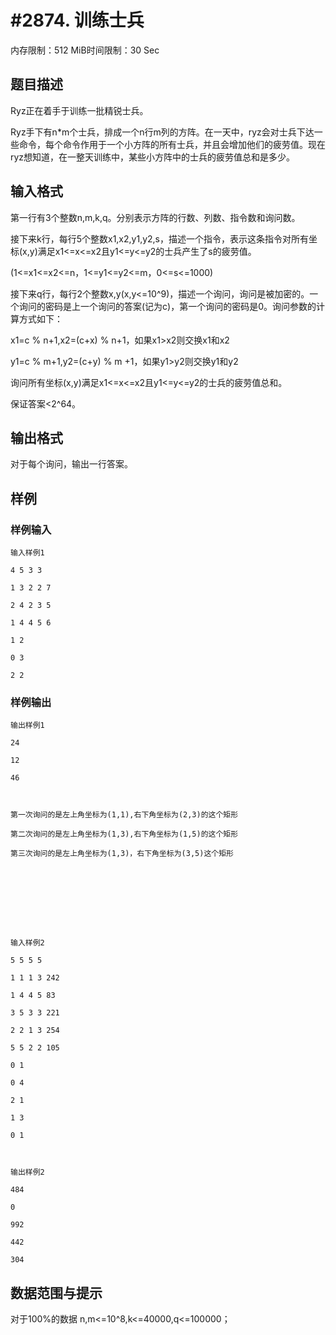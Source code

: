 # #2874. 训练士兵

内存限制：512 MiB时间限制：30 Sec

## 题目描述

Ryz正在着手于训练一批精锐士兵。

Ryz手下有n*m个士兵，排成一个n行m列的方阵。在一天中，ryz会对士兵下达一些命令，每个命令作用于一个小方阵的所有士兵，并且会增加他们的疲劳值。现在ryz想知道，在一整天训练中，某些小方阵中的士兵的疲劳值总和是多少。

 

## 输入格式

第一行有3个整数n,m,k,q。分别表示方阵的行数、列数、指令数和询问数。

接下来k行，每行5个整数x1,x2,y1,y2,s，描述一个指令，表示这条指令对所有坐标(x,y)满足x1<=x<=x2且y1<=y<=y2的士兵产生了s的疲劳值。

(1<=x1<=x2<=n，1<=y1<=y2<=m，0<=s<=1000)

接下来q行，每行2个整数x,y(x,y<=10^9)，描述一个询问，询问是被加密的。一个询问的密码是上一个询问的答案(记为c)，第一个询问的密码是0。询问参数的计算方式如下：

x1=c % n+1,x2=(c+x) % n+1，如果x1>x2则交换x1和x2

y1=c % m+1,y2=(c+y) % m +1，如果y1>y2则交换y1和y2

询问所有坐标(x,y)满足x1<=x<=x2且y1<=y<=y2的士兵的疲劳值总和。

保证答案<2^64。

 

## 输出格式

对于每个询问，输出一行答案。

 

## 样例

### 样例输入

    
    
    输入样例1
    
    4 5 3 3
    
    1 3 2 2 7
    
    2 4 2 3 5
    
    1 4 4 5 6
    
    1 2
    
    0 3
    
    2 2
    
    

### 样例输出

    
    
    输出样例1
    
    24
    
    12
    
    46
    
     
    
    第一次询问的是左上角坐标为(1,1),右下角坐标为(2,3)的这个矩形
    
    第二次询问的是左上角坐标为(1,3),右下角坐标为(1,5)的这个矩形
    
    第三次询问的是左上角坐标为(1,3)，右下角坐标为(3,5)这个矩形
    
     
    
     
    
     
    
     
    
    输入样例2
    
    5 5 5 5
    
    1 1 1 3 242
    
    1 4 4 5 83
    
    3 5 3 3 221
    
    2 2 1 3 254
    
    5 5 2 2 105
    
    0 1
    
    0 4
    
    2 1
    
    1 3
    
    0 1
    
     
    
    输出样例2
    
    484
    
    0
    
    992
    
    442
    
    304
    
     
    
     
    

## 数据范围与提示

对于100%的数据 n,m<=10^8,k<=40000,q<=100000；
